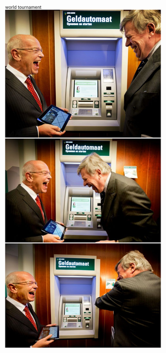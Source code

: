 world tournament
![](https://github.com/nondejus/financial-focus/blob/main/abn%20amro/763%20(2).jpeg)
![](https://github.com/nondejus/financial-focus/blob/main/abn%20amro/10134736_zalm.jpg)
![](https://github.com/nondejus/financial-focus/blob/main/abn%20amro/763%20(3).jpeg)
